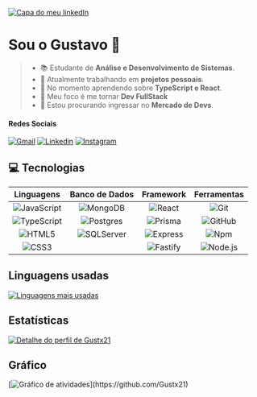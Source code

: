 [![Capa do meu linkedIn](https://media.licdn.com/dms/image/v2/D4D16AQE5HLFlXhgBbA/profile-displaybackgroundimage-shrink_350_1400/profile-displaybackgroundimage-shrink_350_1400/0/1727297962588?e=1732752000&v=beta&t=u2TAq2khr9QPrFHdbTg_p-FCJmz1GSzd2dzjHNWM1nA)](https://www.linkedin.com/in/Gustx21)

# Sou o Gustavo 🤟
> * 📚 Estudante de **Análise e Desenvolvimento de Sistemas**.
> * 📂 Atualmente trabalhando em __projetos pessoais__.
> * 📖 No momento aprendendo sobre **TypeScript e React**.
> * 🎯 Meu foco é me tornar **Dev FullStack**
> * 📌 Estou procurando ingressar no **Mercado de Devs**.

#### Redes Sociais
 [![Gmail](https://img.shields.io/badge/Gmail-2A2B2A?style=for-the-badge&logo=gmail&logoColor=white)](mailto://gugamathiaz12@gmail.com)
 [![Linkedin](https://img.shields.io/badge/LinkedIn-347FC4?style=for-the-badge&logo=linkedin&logoColor=white)](https://www.linkedin.com/in/Gustx21)
 [![Instagram](https://img.shields.io/badge/-Instagram-ED6A5A?style=for-the-badge&logo=instagram&logoColor=white)](https://instagram.com/Gustx_21)

## 💻 Tecnologias
Linguagens | Banco de Dados | Framework | Ferramentas
:---: | :---: | :---: | :---:
 ![JavaScript](https://img.shields.io/badge/-JavaScript-000000?style=for-the-badge&logo=javascript&logoColor=f5ec42) | ![MongoDB](https://img.shields.io/badge/-MongoDB-000000?style=for-the-badge&logo=mongodb&logoColor=306820) | ![React](https://img.shields.io/badge/-ReactJS-000000?style=for-the-badge&logo=react&logoColor=26a5bf) | ![Git](https://img.shields.io/badge/-Git-000000?style=for-the-badge&logo=git&logoColor=bf230f)
 ![TypeScript](https://img.shields.io/badge/-TypeScript-000000?style=for-the-badge&logo=typescript&logoColor=0e81ed) | ![Postgres](https://img.shields.io/badge/-Postgres-000000?style=for-the-badge&logo=postgresql&logoColor=26a5bf) | ![Prisma](https://img.shields.io/badge/-Prisma-000000?style=for-the-badge&logo=prisma&logoColor=26a5bf) | ![GitHub](https://img.shields.io/badge/-GitHub-000000?style=for-the-badge&logo=github&logoColor=fff)
 ![HTML5](https://img.shields.io/badge/-HTML5-000000?style=for-the-badge&logo=HTML5&logoColor=ed5c0e) | ![SQLServer](https://img.shields.io/badge/-SQLServer-000000?style=for-the-badge&logo=SQLServer&logoColor=4ba12f) | ![Express](https://img.shields.io/badge/-Express-000000?style=for-the-badge&logo=express&logoColor=C468DB) | ![Npm](https://img.shields.io/badge/-Npm-000000?style=for-the-badge&logo=npm&logoColor=C70601)
 ![CSS3](https://img.shields.io/badge/-CSS3-000000?style=for-the-badge&logo=CSS3&logoColor=0e81ed) | | ![Fastify](https://img.shields.io/badge/-Fastify-000000?style=for-the-badge&logo=fastify&logoColor=26a5bf) | ![Node.js](https://img.shields.io/badge/-Node.js-000000?style=for-the-badge&logo=node.js&logoColor=4ba12f)

## Linguagens usadas
 [![Linguagens mais usadas](https://github-readme-stats.vercel.app/api/top-langs/?username=gustx21&layout=compact&langs_count=7&theme=github_dark)](https://github.com/Gustx21)

## Estatísticas
 [![Detalhe do perfil de Gustx21](https://github-readme-stats.vercel.app/api?username=gustx21&show_icons=true&theme=github_dark&include_all_commits=true&count_private=true)](https://github.com/Gustx21)

## Gráfico
 [![Gráfico de atividades](https://github-readme-activity-graph.vercel.app/graph?username=gustx21&radius=16&theme=react&area=true&order=5")](https://github.com/Gustx21)

